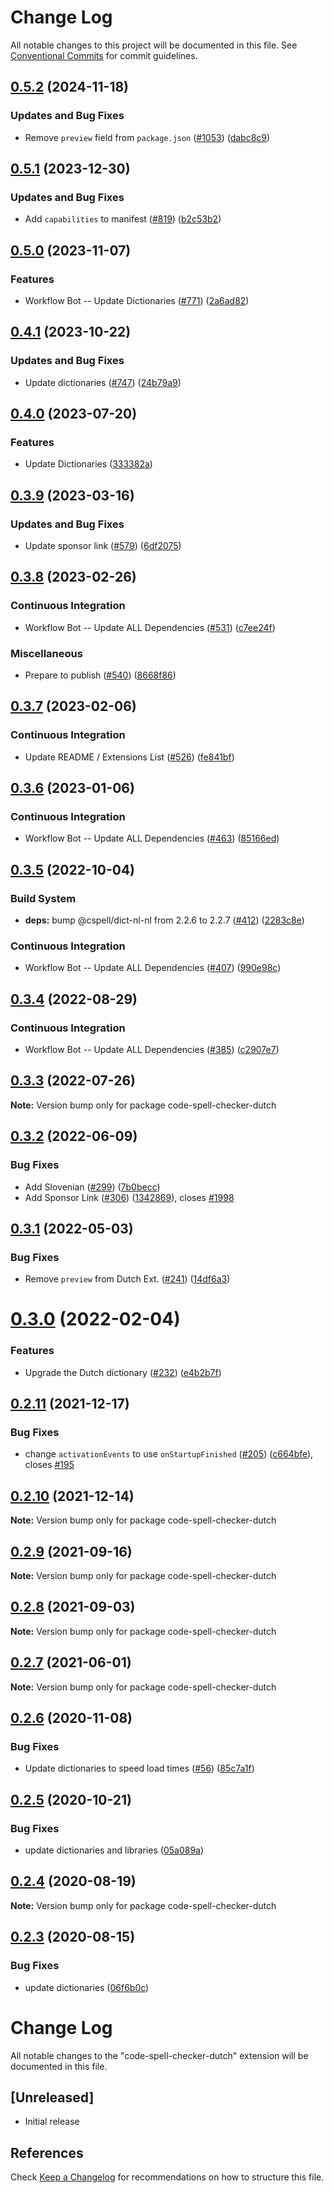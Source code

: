 # Change Log

All notable changes to this project will be documented in this file.
See [Conventional Commits](https://conventionalcommits.org) for commit guidelines.

## [0.5.2](https://github.com/streetsidesoftware/vscode-cspell-dict-extensions/compare/code-spell-checker-dutch@0.5.1...code-spell-checker-dutch@0.5.2) (2024-11-18)


### Updates and Bug Fixes

* Remove `preview` field from `package.json` ([#1053](https://github.com/streetsidesoftware/vscode-cspell-dict-extensions/issues/1053)) ([dabc8c9](https://github.com/streetsidesoftware/vscode-cspell-dict-extensions/commit/dabc8c9b4ebbcfe3f0bb61644437e043908a838e))

## [0.5.1](https://github.com/streetsidesoftware/vscode-cspell-dict-extensions/compare/code-spell-checker-dutch@0.5.0...code-spell-checker-dutch@0.5.1) (2023-12-30)


### Updates and Bug Fixes

* Add `capabilities` to manifest ([#819](https://github.com/streetsidesoftware/vscode-cspell-dict-extensions/issues/819)) ([b2c53b2](https://github.com/streetsidesoftware/vscode-cspell-dict-extensions/commit/b2c53b27df0597c88c82c9773c054a1a5f6c1b54))

## [0.5.0](https://github.com/streetsidesoftware/vscode-cspell-dict-extensions/compare/code-spell-checker-dutch@0.4.1...code-spell-checker-dutch@0.5.0) (2023-11-07)


### Features

* Workflow Bot -- Update Dictionaries ([#771](https://github.com/streetsidesoftware/vscode-cspell-dict-extensions/issues/771)) ([2a6ad82](https://github.com/streetsidesoftware/vscode-cspell-dict-extensions/commit/2a6ad8295ed4e5264867df8c9c97e14d6e0763bc))

## [0.4.1](https://github.com/streetsidesoftware/vscode-cspell-dict-extensions/compare/code-spell-checker-dutch@0.4.0...code-spell-checker-dutch@0.4.1) (2023-10-22)


### Updates and Bug Fixes

* Update dictionaries ([#747](https://github.com/streetsidesoftware/vscode-cspell-dict-extensions/issues/747)) ([24b79a9](https://github.com/streetsidesoftware/vscode-cspell-dict-extensions/commit/24b79a9e1b641009b6fd3206eebd443169e67123))

## [0.4.0](https://github.com/streetsidesoftware/vscode-cspell-dict-extensions/compare/code-spell-checker-dutch@0.3.9...code-spell-checker-dutch@0.4.0) (2023-07-20)


### Features

* Update Dictionaries ([333382a](https://github.com/streetsidesoftware/vscode-cspell-dict-extensions/commit/333382a02ac229a13b3d77a122b7e8201cad695c))

## [0.3.9](https://github.com/streetsidesoftware/vscode-cspell-dict-extensions/compare/code-spell-checker-dutch@0.3.8...code-spell-checker-dutch@0.3.9) (2023-03-16)


### Updates and Bug Fixes

* Update sponsor link ([#579](https://github.com/streetsidesoftware/vscode-cspell-dict-extensions/issues/579)) ([6df2075](https://github.com/streetsidesoftware/vscode-cspell-dict-extensions/commit/6df2075cda94e9253a1f11d5dcf63e73a49b8edd))

## [0.3.8](https://github.com/streetsidesoftware/vscode-cspell-dict-extensions/compare/code-spell-checker-dutch@0.3.7...code-spell-checker-dutch@0.3.8) (2023-02-26)


### Continuous Integration

* Workflow Bot -- Update ALL Dependencies ([#531](https://github.com/streetsidesoftware/vscode-cspell-dict-extensions/issues/531)) ([c7ee24f](https://github.com/streetsidesoftware/vscode-cspell-dict-extensions/commit/c7ee24f30552a6e8904a8d489b8a76ddcd3eedec))


### Miscellaneous

* Prepare to publish ([#540](https://github.com/streetsidesoftware/vscode-cspell-dict-extensions/issues/540)) ([8668f86](https://github.com/streetsidesoftware/vscode-cspell-dict-extensions/commit/8668f86b5fe3bf076cc44db54ec9b15d2f137623))

## [0.3.7](https://github.com/streetsidesoftware/vscode-cspell-dict-extensions/compare/code-spell-checker-dutch@0.3.6...code-spell-checker-dutch@0.3.7) (2023-02-06)


### Continuous Integration

* Update README / Extensions List ([#526](https://github.com/streetsidesoftware/vscode-cspell-dict-extensions/issues/526)) ([fe841bf](https://github.com/streetsidesoftware/vscode-cspell-dict-extensions/commit/fe841bfc7209e134740b24897e23748581536eb3))

## [0.3.6](https://github.com/streetsidesoftware/vscode-cspell-dict-extensions/compare/code-spell-checker-dutch@0.3.5...code-spell-checker-dutch@0.3.6) (2023-01-06)


### Continuous Integration

* Workflow Bot -- Update ALL Dependencies ([#463](https://github.com/streetsidesoftware/vscode-cspell-dict-extensions/issues/463)) ([85166ed](https://github.com/streetsidesoftware/vscode-cspell-dict-extensions/commit/85166ed01b3b324b9bfc737443a76318aa1cdda7))

## [0.3.5](https://github.com/streetsidesoftware/vscode-cspell-dict-extensions/compare/code-spell-checker-dutch@0.3.4...code-spell-checker-dutch@0.3.5) (2022-10-04)


### Build System

* **deps:** bump @cspell/dict-nl-nl from 2.2.6 to 2.2.7 ([#412](https://github.com/streetsidesoftware/vscode-cspell-dict-extensions/issues/412)) ([2283c8e](https://github.com/streetsidesoftware/vscode-cspell-dict-extensions/commit/2283c8e66552a2c260730d33a03d546a1a92cdba))


### Continuous Integration

* Workflow Bot -- Update ALL Dependencies ([#407](https://github.com/streetsidesoftware/vscode-cspell-dict-extensions/issues/407)) ([990e98c](https://github.com/streetsidesoftware/vscode-cspell-dict-extensions/commit/990e98c5befbe28655f896ae9618d32626d684f5))

## [0.3.4](https://github.com/streetsidesoftware/vscode-cspell-dict-extensions/compare/code-spell-checker-dutch@0.3.3...code-spell-checker-dutch@0.3.4) (2022-08-29)


### Continuous Integration

* Workflow Bot -- Update ALL Dependencies ([#385](https://github.com/streetsidesoftware/vscode-cspell-dict-extensions/issues/385)) ([c2907e7](https://github.com/streetsidesoftware/vscode-cspell-dict-extensions/commit/c2907e7af39c1b7f42549cfb5f555dce6f62fb4a))

## [0.3.3](https://github.com/streetsidesoftware/vscode-cspell-dict-extensions/compare/code-spell-checker-dutch@0.3.2...code-spell-checker-dutch@0.3.3) (2022-07-26)

**Note:** Version bump only for package code-spell-checker-dutch





## [0.3.2](https://github.com/streetsidesoftware/vscode-cspell-dict-extensions/compare/code-spell-checker-dutch@0.3.1...code-spell-checker-dutch@0.3.2) (2022-06-09)


### Bug Fixes

* Add Slovenian ([#299](https://github.com/streetsidesoftware/vscode-cspell-dict-extensions/issues/299)) ([7b0becc](https://github.com/streetsidesoftware/vscode-cspell-dict-extensions/commit/7b0becc910e11e674ad32be812aa5e138b005219))
* Add Sponsor Link ([#306](https://github.com/streetsidesoftware/vscode-cspell-dict-extensions/issues/306)) ([1342869](https://github.com/streetsidesoftware/vscode-cspell-dict-extensions/commit/13428699ee20f6b6a597dd2638d5633f2a53c9cf)), closes [#1998](https://github.com/streetsidesoftware/vscode-cspell-dict-extensions/issues/1998)





## [0.3.1](https://github.com/streetsidesoftware/vscode-cspell-dict-extensions/compare/code-spell-checker-dutch@0.3.0...code-spell-checker-dutch@0.3.1) (2022-05-03)


### Bug Fixes

* Remove `preview` from Dutch Ext. ([#241](https://github.com/streetsidesoftware/vscode-cspell-dict-extensions/issues/241)) ([14df6a3](https://github.com/streetsidesoftware/vscode-cspell-dict-extensions/commit/14df6a3cd3b1672a711dbca3375bd987ab6d0393))





# [0.3.0](https://github.com/streetsidesoftware/vscode-cspell-dict-extensions/compare/code-spell-checker-dutch@0.2.11...code-spell-checker-dutch@0.3.0) (2022-02-04)


### Features

* Upgrade the Dutch dictionary ([#232](https://github.com/streetsidesoftware/vscode-cspell-dict-extensions/issues/232)) ([e4b2b7f](https://github.com/streetsidesoftware/vscode-cspell-dict-extensions/commit/e4b2b7f482d0c06a2ba11abf1b1be72879bb636e))





## [0.2.11](https://github.com/streetsidesoftware/vscode-cspell-dict-extensions/compare/code-spell-checker-dutch@0.2.10...code-spell-checker-dutch@0.2.11) (2021-12-17)


### Bug Fixes

* change `activationEvents` to use `onStartupFinished` ([#205](https://github.com/streetsidesoftware/vscode-cspell-dict-extensions/issues/205)) ([c664bfe](https://github.com/streetsidesoftware/vscode-cspell-dict-extensions/commit/c664bfe88497c9eaf82aa5549734d99db9194001)), closes [#195](https://github.com/streetsidesoftware/vscode-cspell-dict-extensions/issues/195)





## [0.2.10](https://github.com/streetsidesoftware/vscode-cspell-dict-extensions/compare/code-spell-checker-dutch@0.2.9...code-spell-checker-dutch@0.2.10) (2021-12-14)

**Note:** Version bump only for package code-spell-checker-dutch





## [0.2.9](https://github.com/streetsidesoftware/vscode-cspell-dict-extensions/compare/code-spell-checker-dutch@0.2.8...code-spell-checker-dutch@0.2.9) (2021-09-16)

**Note:** Version bump only for package code-spell-checker-dutch





## [0.2.8](https://github.com/streetsidesoftware/vscode-cspell-dict-extensions/compare/code-spell-checker-dutch@0.2.7...code-spell-checker-dutch@0.2.8) (2021-09-03)

**Note:** Version bump only for package code-spell-checker-dutch





## [0.2.7](https://github.com/streetsidesoftware/vscode-cspell-dict-extensions/compare/code-spell-checker-dutch@0.2.6...code-spell-checker-dutch@0.2.7) (2021-06-01)

**Note:** Version bump only for package code-spell-checker-dutch





## [0.2.6](https://github.com/streetsidesoftware/vscode-cspell-dict-extensions/compare/code-spell-checker-dutch@0.2.5...code-spell-checker-dutch@0.2.6) (2020-11-08)


### Bug Fixes

* Update dictionaries to speed load times ([#56](https://github.com/streetsidesoftware/vscode-cspell-dict-extensions/issues/56)) ([85c7a1f](https://github.com/streetsidesoftware/vscode-cspell-dict-extensions/commit/85c7a1f3363945594f6d86dbb7dae7f4c95a76e7))





## [0.2.5](https://github.com/streetsidesoftware/vscode-cspell-dict-extensions/compare/code-spell-checker-dutch@0.2.4...code-spell-checker-dutch@0.2.5) (2020-10-21)


### Bug Fixes

* update dictionaries and libraries ([05a089a](https://github.com/streetsidesoftware/vscode-cspell-dict-extensions/commit/05a089add3e0e3606ac1604df1539adfb272461f))





## [0.2.4](https://github.com/streetsidesoftware/vscode-cspell-dict-extensions/compare/code-spell-checker-dutch@0.2.3...code-spell-checker-dutch@0.2.4) (2020-08-19)

**Note:** Version bump only for package code-spell-checker-dutch





## [0.2.3](https://github.com/streetsidesoftware/vscode-cspell-dict-extensions/compare/code-spell-checker-dutch@0.2.2...code-spell-checker-dutch@0.2.3) (2020-08-15)


### Bug Fixes

* update dictionaries ([06f6b0c](https://github.com/streetsidesoftware/vscode-cspell-dict-extensions/commit/06f6b0cd9c011d55de841aa75591422a18d8a8f6))





# Change Log
All notable changes to the "code-spell-checker-dutch" extension will be documented in this file.

## [Unreleased]
- Initial release

## References
Check [Keep a Changelog](http://keepachangelog.com/) for recommendations on how to structure this file.
